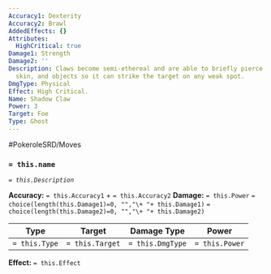 ```yaml
---
Accuracy1: Dexterity
Accuracy2: Brawl
AddedEffects: {}
Attributes:
  HighCritical: true
Damage1: Strength
Damage2: ''
Description: Claws become semi-ethereal and are able to briefly pierce armor, hide,
  skin, and objects so it can strike the target on any weak spot.
DmgType: Physical
Effect: High Critical.
Name: Shadow Claw
Power: 3
Target: Foe
Type: Ghost
---
```


#PokeroleSRD/Moves

### `= this.name` 
*`= this.Description`*

**Accuracy:** `= this.Accuracy1` + `= this.Accuracy2`
**Damage:** `= this.Power` `= choice(length(this.Damage1)=0, "","\+ "+ this.Damage1)` `= choice(length(this.Damage2)=0, "","\+ "+ this.Damage2)`

| Type          | Target          | Damage Type          | Power          |
| ------------- | --------------- | ---------------- | -------------- |
| `= this.Type` | `= this.Target` | `= this.DmgType` | `= this.Power` | 

**Effect:** `= this.Effect`